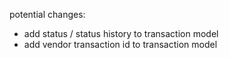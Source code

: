 potential changes:

- add status / status history to transaction model
- add vendor transaction id to transaction model

